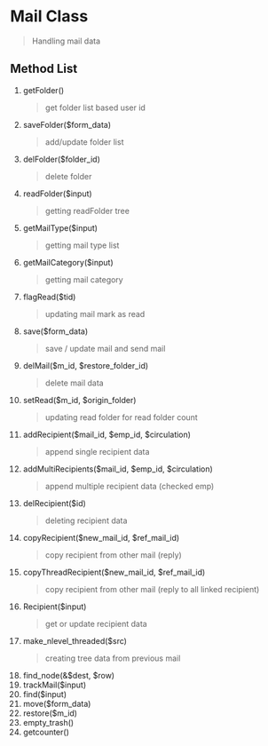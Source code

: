 # Mail Class

> Handling mail data

## Method List

1. getFolder()
    > get folder list based user id
2. saveFolder($form_data)
    > add/update folder list
3. delFolder($folder_id)
    > delete folder
4. readFolder($input)
    > getting readFolder tree
5. getMailType($input)
    > getting mail type list
6. getMailCategory($input)
    > getting mail category
7. flagRead($tid)
    > updating mail mark as read
8. save($form_data)
    > save / update mail and send mail
9. delMail($m_id, $restore_folder_id)
    > delete mail data
10. setRead($m_id, $origin_folder)
    > updating read folder for read folder count
11. addRecipient($mail_id, $emp_id, $circulation)
    > append single recipient data
12. addMultiRecipients($mail_id, $emp_id, $circulation)
    > append multiple recipient data (checked emp)
13. delRecipient($id)
    > deleting recipient data
14. copyRecipient($new_mail_id, $ref_mail_id)
    > copy recipient from other mail (reply)
15. copyThreadRecipient($new_mail_id, $ref_mail_id)
    > copy recipient from other mail (reply to all linked recipient)
16. Recipient($input)
    > get or update recipient data
17. make_nlevel_threaded($src)
    > creating tree data from previous mail
18. find_node(&$dest, $row)
19. trackMail($input)
20. find($input)
21. move($form_data)
22. restore($m_id)
23. empty_trash()
24. getcounter()
